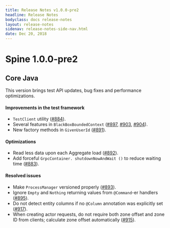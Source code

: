 ```yaml
---
title: Release Notes v1.0.0-pre2
headline: Release Notes
bodyclass: docs release-notes
layout: release-notes
sidenav: release-notes-side-nav.html
date: Dec 20, 2018
---
```


# Spine 1.0.0-pre2

## Core Java

This version brings test API updates, bug fixes and performance optimizations.

#### Improvements in the test framework

- `TestClient` utility ([#884]({{site.core_java_repo}}/pull/884)).
- Several features in `BlackBoxBoundedContext` ([#897]({{site.core_java_repo}}/pull/897), [#903]({{site.core_java_repo}}/pull/903), [#904]({{site.core_java_repo}}/pull/904)).
- New factory methods in `GivenUserId` ([#891]({{site.core_java_repo}}/pull/891)).

#### Optimizations

- Read less data upon each Aggregate load ([#892]({{site.core_java_repo}}/pull/892)).
- Add forceful `GrpcContainer. shutdownNowAndWait ()` to reduce waiting time ([#883]({{site.core_java_repo}}/pull/883)).

#### Resolved issues

- Make `ProcessManager` versioned properly ([#893]({{site.core_java_repo}}/pull/893)).
- Ignore `Empty` and `Nothing` returning values from `@Command`-er handlers ([#895]({{site.core_java_repo}}/pull/895)).
- Do not detect entity columns if no `@Column` annotation was explicitly set ([#917]({{site.core_java_repo}}/pull/917)).
- When creating actor requests, do not require both zone offset and zone ID from clients; 
calculate zone offset automatically ([#915]({{site.core_java_repo}}/pull/915)).
